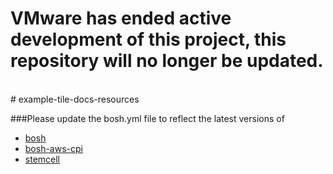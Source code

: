<h1> VMware has ended active development of this project, this repository will no longer be updated.</h1><br>
# example-tile-docs-resources

###Please update the bosh.yml file to reflect the latest versions of

- [bosh](https://bosh.io/releases/github.com/cloudfoundry/bosh)
- [bosh-aws-cpi](https://bosh.io/releases/github.com/cloudfoundry-incubator/bosh-aws-cpi-release)
- [stemcell](https://bosh.io/stemcells/bosh-aws-xen-hvm-ubuntu-trusty-go_agent)

